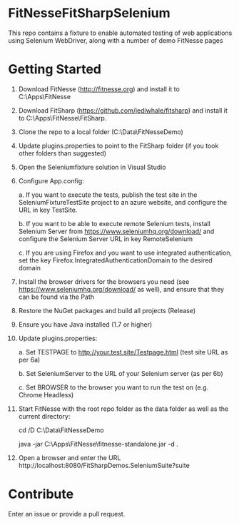 # FitNesseFitSharpSelenium
This repo contains a fixture to enable automated testing of web applications using Selenium WebDriver, along with a number of demo FitNesse pages

# Getting Started
1. Download FitNesse (http://fitnesse.org) and install it to C:\Apps\FitNesse
2. Download FitSharp (https://github.com/jediwhale/fitsharp) and install it to C:\Apps\FitNesse\FitSharp.
3. Clone the repo to a local folder (C:\Data\FitNesseDemo)
4. Update plugins.properties to point to the FitSharp folder (if you took other folders than suggested)
5. Open the Seleniumfixture solution in Visual Studio
6. Configure App.config: 

	a. If you want to execute the tests, publish the test site in the SeleniumFixtureTestSite project to an azure website, and configure the URL in key TestSite.

	b. If you want to be able to execute remote Selenium tests, install Selenium Server from https://www.seleniumhq.org/download/ and configure the Selenium Server URL in key RemoteSelenium

	c. If you are using Firefox and you want to use integrated authentication, set the key Firefox.IntegratedAuthenticationDomain to the desired domain
7. Install the browser drivers for the browsers you need (see https://www.seleniumhq.org/download/ as well), and ensure that they can be found via the Path
8. Restore the NuGet packages and build all projects (Release)
9. Ensure you have Java installed (1.7 or higher)
10. Update plugins.properties:

	a. Set TESTPAGE to http://your.test.site/Testpage.html (test site URL as per 6a)

	b. Set SeleniumServer to the URL of your Selenium server (as per 6b)

	c. Set BROWSER to the browser you want to run the test on (e.g. Chrome Headless)
11. Start FitNesse with the root repo folder as the data folder as well as the current directory:

	cd /D C:\Data\FitNesseDemo
	
	java -jar C:\Apps\FitNesse\fitnesse-standalone.jar -d .
12. Open a browser and enter the URL http://localhost:8080/FitSharpDemos.SeleniumSuite?suite

# Contribute
Enter an issue or provide a pull request.
